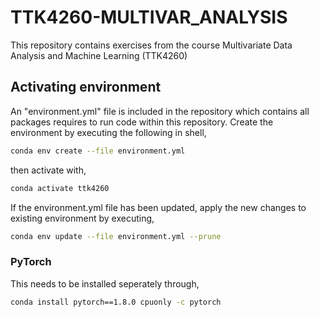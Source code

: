 # TTK4260-MULTIVAR_ANALYSIS

This repository contains exercises from the course Multivariate Data Analysis and Machine Learning (TTK4260)

## Activating environment

An "environment.yml" file is included in the repository which contains all packages requires to run code within this repository. Create the environment by executing the following in shell,

```bash
conda env create --file environment.yml
```

then activate with,

```bash
conda activate ttk4260
```

If the environment.yml file has been updated, apply the new changes to existing environment by executing,

```bash
conda env update --file environment.yml --prune
```

### PyTorch

This needs to be installed seperately through,

```bash
conda install pytorch==1.8.0 cpuonly -c pytorch
```